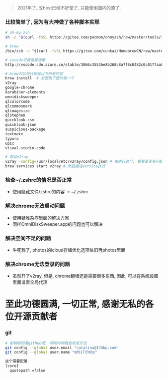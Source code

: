 > 2021年了,  改host已经不好使了, 只能使用国内的源了.

### 比较简单了, 因为有大神做了各种脚本实现

```sh
# oh-my-zsh
sh -c "$(curl -fsSL https://gitee.com/pocmon/ohmyzsh/raw/master/tools/install.sh)"

# brew
/bin/zsh -c "$(curl -fsSL https://gitee.com/cunkai/HomebrewCN/raw/master/Homebrew.sh)"

# vscode可能需要镜像
http://vscode.cdn.azure.cn/stable/3866c3553be8b268c8a7f8c0482c0c0177aa8bfa/VSCode-darwin-universal.zip

# brew可以并行安装以下所有内容
brew install  # 后面跟下面的每一个
v2ray
google-chrome		
karabiner-elements	
omnidisksweeper 
qlcolorcode	
qlcommonmark
qlimagesize	
qlstephen
quicklook-csv		
quicklook-json
suspicious-package
textmate
typora	
upic
visual-studio-code

# 启动v2ray
v2ray -config=/usr/local/etc/v2ray/config.json # 先执行这个, 看看是否有问题
brew services start v2ray # 然后搞成service执行

```

### 检查~/.zshrc的情况是否正常

- 使用隐藏文件/zshrc的内容 -> ~/.zshrc

### 解决chrome无法启动问题

- 使用疑难杂症里面的解决方案
- 同样OmniDiskSweeper.app的问题也可以解决

### 解决空间不足的问题

- 牛死我了, photos的icloud存储优化选项依旧再photos里面

### 解决chrome无法登录的问题

- 虽然开了v2ray, 但是, chrome翻墙还是需要很多东西, 因此, 可以在系统设置里面设置全局代理

# 至此功德圆满, 一切正常, 感谢无私的各位开源贡献者

### git

```sh
# 秘钥啥的看github吧, 隔段时间就会改变方法
git config --global user.email "catalina@17mbp.com"
git config --global user.name "m的17寸mbp"

这个需要配置
[core]
  quotepath =false
```
